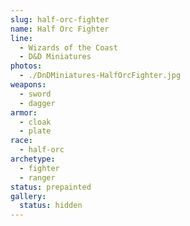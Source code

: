 ```yaml
---
slug: half-orc-fighter
name: Half Orc Fighter
line:
  - Wizards of the Coast
  - D&D Miniatures
photos:
  - ./DnDMiniatures-HalfOrcFighter.jpg
weapons:
  - sword
  - dagger
armor:
  - cloak
  - plate
race:
  - half-orc
archetype:
  - fighter
  - ranger
status: prepainted
gallery:
  status: hidden
---
```


